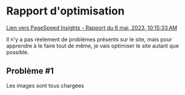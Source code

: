 # Rapport d'optimisation

[Lien vers PageSpeed Insights - Rapport du 6 mai, 2023, 10:15:33 AM](https://pagespeed.web.dev/analysis/https-externalsip-github-io-alariebrousseau_jacob_scrollytelling/kwv486yk7o?form_factor=desktop)

Il n'y a pas réelement de problèmes présents sur le site, mais pour apprendre à le faire tout de même, je vais optimiser le site autant que possible.

## Problème #1

Les images sont tous chargées 
